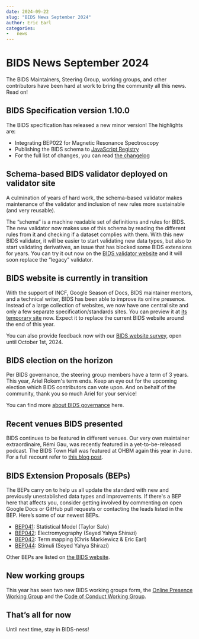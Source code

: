 ```yaml
---
date: 2024-09-22
slug: "BIDS News September 2024"
author: Eric Earl
categories:
-   news
---
```


# BIDS News September 2024

The BIDS Maintainers, Steering Group, working groups, and other contributors have been hard at work to bring the community all this news. Read on\!

<!-- more -->

## BIDS Specification version 1.10.0

The BIDS specification has released a new minor version\! The highlights are:

* Integrating BEP022 for Magnetic Resonance Spectroscopy
* Publishing the BIDS schema to [JavaScript Registry](https://jsr.io/@bids/schema)
* For the full list of changes, you can read [the changelog](https://bids-specification.readthedocs.io/en/stable/CHANGES.html#v1100-2024-09-06)

## Schema-based BIDS validator deployed on validator site

A culmination of years of hard work, the schema-based validator makes maintenance of the validator and inclusion of new rules more sustainable (and very reusable).

The “schema” is a machine readable set of definitions and rules for BIDS. The new validator now makes use of this schema by reading the different rules from it and checking if a dataset complies with them. With this new BIDS validator, it will be easier to start validating new data types, but also to start validating derivatives, an issue that has blocked some BIDS extensions for years. You can try it out now on the [BIDS validator website](https://bids-standard.github.io/bids-validator) and it will soon replace the “legacy” validator.

## BIDS website is currently in transition

With the support of INCF, Google Season of Docs, BIDS maintainer mentors, and a technical writer, BIDS has been able to improve its online presence. Instead of a large collection of websites, we now have one central site and only a few separate specification/standards sites. You can preview it at [its temporary site](https://bids-website.readthedocs.io/) now. Expect it to replace the current BIDS website around the end of this year.

You can also provide feedback now with our [BIDS website survey](https://cryptpad.fr/form/#/2/form/view/f3b2wVPL5VK1HhvBNwtW3-4LXeEpJ9xMY+uOaoahyqQ/), open until October 1st, 2024\.

## BIDS election on the horizon

Per BIDS governance, the steering group members have a term of 3 years. This year, Ariel Rokem's term ends. Keep an eye out for the upcoming election which BIDS contributors can vote upon. And on behalf of the community, thank you so much Ariel for your service\!

You can find more [about BIDS governance](https://bids-website.readthedocs.io/en/latest/collaboration/governance.html) here.

## Recent venues BIDS presented

BIDS continues to be featured in different venues. Our very own maintainer extraordinaire, Rémi Gau, was recently featured in a yet-to-be-released podcast. The BIDS Town Hall was featured at OHBM again this year in June. For a full recount refer to [this blog post](https://bids-website.readthedocs.io/en/latest/blog/2024/07/01/BIDS%20Town%20Hall%202024%3A%20summary.html).

## BIDS Extension Proposals (BEPs)

The BEPs carry on to help us all update the standard with new and previously unestablished data types and improvements. If there's a BEP here that affects you, consider getting involved by commenting on open Google Docs or GitHub pull requests or contacting the leads listed in the BEP. Here’s some of our newest BEPs.

* [BEP041](https://bids.neuroimaging.io/bep041): Statistical Model (Taylor Salo)
* [BEP042](https://bids.neuroimaging.io/bep042): Electromyography (Seyed Yahya Shirazi)
* [BEP043](https://bids.neuroimaging.io/bep043): Term mapping (Chris Markiewicz & Eric Earl)
* [BEP044](https://bids.neuroimaging.io/bep044): Stimuli (Seyed Yahya Shirazi)

Other BEPs are listed on [the BIDS website](https://bids-website.readthedocs.io/en/latest/extensions/beps.html).

## New working groups

This year has seen two new BIDS working groups form, the [Online Presence Working Group](https://groups.google.com/g/bids-discussion/c/Wx-9wG4tGUs) and the [Code of Conduct Working Group](https://groups.google.com/g/bids-discussion/c/9SVP9r6Gz3Q).

## That’s all for now

Until next time, stay in BIDS-ness\!
